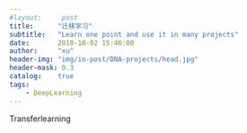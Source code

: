 ```yaml
---
#layout:     post
title:      "迁移学习"
subtitle:   "Learn one point and use it in many projects"
date:       2018-10-02 15:46:00
author:     "xu"
header-img: "img/in-post/DNA-projects/head.jpg"
header-mask: 0.3
catalog:    true
tags:
    - DeepLearning
---
```


  Transferlearning 
